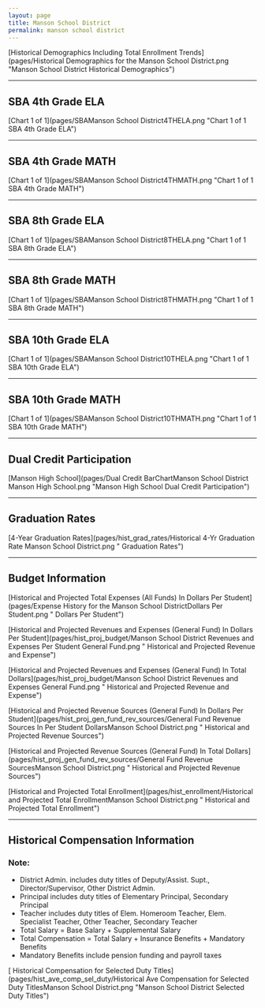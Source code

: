 ```yaml
---
layout: page
title: Manson School District
permalink: manson school district
---
```



[Historical Demographics Including Total Enrollment Trends](pages/Historical Demographics for the Manson School District.png "Manson School District Historical Demographics")

___

## SBA 4th Grade ELA

[Chart 1 of 1](pages/SBAManson School District4THELA.png "Chart 1 of 1 SBA 4th Grade ELA")


___

## SBA 4th Grade MATH

[Chart 1 of 1](pages/SBAManson School District4THMATH.png "Chart 1 of 1 SBA 4th Grade MATH")


___

## SBA 8th Grade ELA

[Chart 1 of 1](pages/SBAManson School District8THELA.png "Chart 1 of 1 SBA 8th Grade ELA")


___

## SBA 8th Grade MATH

[Chart 1 of 1](pages/SBAManson School District8THMATH.png "Chart 1 of 1 SBA 8th Grade MATH")


___

## SBA 10th Grade ELA

[Chart 1 of 1](pages/SBAManson School District10THELA.png "Chart 1 of 1 SBA 10th Grade ELA")


___

## SBA 10th Grade MATH

[Chart 1 of 1](pages/SBAManson School District10THMATH.png "Chart 1 of 1 SBA 10th Grade MATH")


___

## Dual Credit Participation

[Manson High School](pages/Dual Credit BarChartManson School District Manson High School.png "Manson High School Dual Credit Participation")


___

## Graduation Rates

[4-Year Graduation Rates](pages/hist_grad_rates/Historical 4-Yr Graduation Rate Manson School District.png " Graduation Rates")


___

## Budget Information

[Historical and Projected Total Expenses (All Funds) In Dollars Per Student](pages/Expense History for the Manson School DistrictDollars Per Student.png " Dollars Per Student")

[Historical and Projected Revenues and Expenses (General Fund) In Dollars Per Student](pages/hist_proj_budget/Manson School District Revenues and Expenses Per Student General Fund.png " Historical and Projected Revenue and Expense")

[Historical and Projected Revenues and Expenses (General Fund) In Total Dollars](pages/hist_proj_budget/Manson School District Revenues and Expenses General Fund.png " Historical and Projected Revenue and Expense")

[Historical and Projected Revenue Sources (General Fund) In Dollars Per Student](pages/hist_proj_gen_fund_rev_sources/General Fund Revenue Sources In Per Student DollarsManson School District.png " Historical and Projected Revenue Sources")

[Historical and Projected Revenue Sources (General Fund) In Total Dollars](pages/hist_proj_gen_fund_rev_sources/General Fund Revenue SourcesManson School District.png " Historical and Projected Revenue Sources")

[Historical and Projected Total Enrollment](pages/hist_enrollment/Historical and Projected Total EnrollmentManson School District.png " Historical and Projected Total Enrollment")


___

## Historical Compensation Information
### Note:
- District Admin. includes duty titles of Deputy/Assist. Supt., Director/Supervisor, Other District Admin.
- Principal includes duty titles of Elementary Principal, Secondary Principal
- Teacher includes duty titles of Elem. Homeroom Teacher, Elem. Specialist Teacher, Other Teacher, Secondary Teacher
- Total Salary = Base Salary + Supplemental Salary
- Total Compensation = Total Salary + Insurance Benefits + Mandatory Benefits
- Mandatory Benefits include pension funding and payroll taxes

[ Historical Compensation for Selected Duty Titles](pages/hist_ave_comp_sel_duty/Historical Ave Compensation for Selected Duty TitlesManson School District.png "Manson School District Selected Duty Titles")

